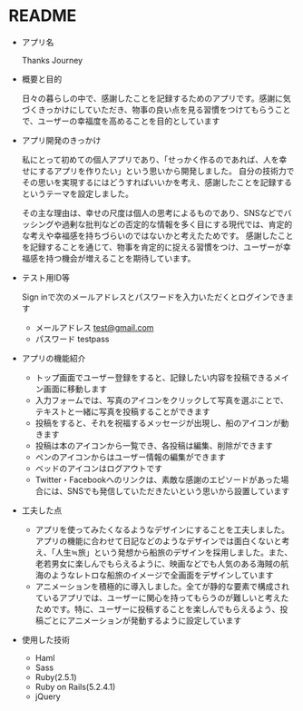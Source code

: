 # README

* アプリ名

  Thanks Journey

* 概要と目的

  日々の暮らしの中で、感謝したことを記録するためのアプリです。感謝に気づくきっかけにしていただき、物事の良い点を見る習慣をつけてもらうことで、ユーザーの幸福度を高めることを目的としています

* アプリ開発のきっかけ

  私にとって初めての個人アプリであり、「せっかく作るのであれば、人を幸せにするアプリを作りたい」という思いから開発しました。   自分の技術力でその思いを実現するにはどうすればいいかを考え、感謝したことを記録するというテーマを設定しました。

  その主な理由は、幸せの尺度は個人の思考によるものであり、SNSなどでバッシングや過剰な批判などの否定的な情報を多く目にする現代では、肯定的な考えや幸福感を持ちづらいのではないかと考えたためです。   感謝したことを記録することを通じて、物事を肯定的に捉える習慣をつけ、ユーザーが幸福感を持つ機会が増えることを期待しています。

* テスト用ID等

  Sign inで次のメールアドレスとパスワードを入力いただくとログインできます
  - メールアドレス   test@gmail.com
  - パスワード   testpass

* アプリの機能紹介
   - トップ画面でユーザー登録をすると、記録したい内容を投稿できるメイン画面に移動します
   - 入力フォームでは、写真のアイコンをクリックして写真を選ぶことで、テキストと一緒に写真を投稿することができます
   - 投稿をすると、それを祝福するメッセージが出現し、船のアイコンが動きます
   - 投稿は本のアイコンから一覧でき、各投稿は編集、削除ができます
   - ペンのアイコンからはユーザー情報の編集ができます
   - ベッドのアイコンはログアウトです
   - Twitter・Facebookへのリンクは、素敵な感謝のエピソードがあった場合には、SNSでも発信していただきたいという思いから設置しています

* 工夫した点
   - アプリを使ってみたくなるようなデザインにすることを工夫しました。アプリの機能に合わせて日記などのようなデザインでは面白くないと考え、「人生≒旅」という発想から船旅のデザインを採用しました。また、老若男女に楽しんでもらえるように、映画などでも人気のある海賊の航海のようなレトロな船旅のイメージで全画面をデザインしています
   - アニメーションを積極的に導入しました。全てが静的な要素で構成されているアプリでは、ユーザーに関心を持ってもらうのが難しいと考えたためです。特に、ユーザーに投稿することを楽しんでもらえるよう、投稿ごとにアニメーションが発動するように設定しています

* 使用した技術
   - Haml
   - Sass
   - Ruby(2.5.1)
   - Ruby on Rails(5.2.4.1)
   - jQuery
